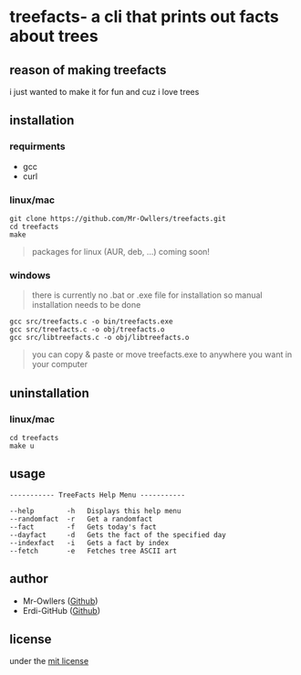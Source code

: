 # treefacts- a cli that prints out facts about trees

## reason of making treefacts
i just wanted to make it for fun and cuz i love trees

## installation
### requirments
* gcc
* curl

### linux/mac
```
git clone https://github.com/Mr-Owllers/treefacts.git
cd treefacts
make
```
> packages for linux (AUR, deb, ...) coming soon!

### windows
> there is currently no .bat or .exe file for installation so manual installation needs to be done
```
gcc src/treefacts.c -o bin/treefacts.exe
gcc src/treefacts.c -o obj/treefacts.o
gcc src/libtreefacts.c -o obj/libtreefacts.o
```
> you can copy & paste or move treefacts.exe to anywhere you want in your computer

## uninstallation
### linux/mac
```
cd treefacts
make u
```

## usage
```
----------- TreeFacts Help Menu -----------

--help        -h   Displays this help menu
--randomfact  -r   Get a randomfact
--fact        -f   Gets today's fact
--dayfact     -d   Gets the fact of the specified day
--indexfact   -i   Gets a fact by index
--fetch       -e   Fetches tree ASCII art
```

## author
- Mr-Owllers ([Github](https://github.com/Mr-Owllers))
- Erdi-GitHub ([Github](https://github.com/Erdi-GitHub))

## license
under the [mit license](LICENSE)
